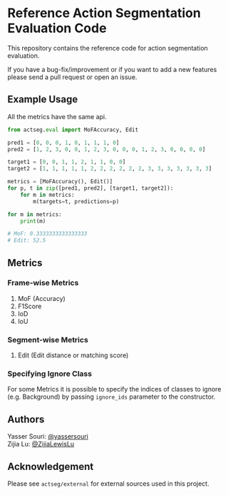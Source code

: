 # Reference Action Segmentation Evaluation Code

This repository contains the reference code for action segmentation evaluation.

If you have a bug-fix/improvement or if you want to add a new features please send a pull request or open an issue.

## Example Usage

All the metrics have the same api.

```python
from actseg.eval import MoFAccuracy, Edit

pred1 = [0, 0, 0, 1, 0, 1, 1, 1, 0]
pred2 = [1, 2, 3, 0, 0, 1, 2, 3, 0, 0, 0, 1, 2, 3, 0, 0, 0, 0]

target1 = [0, 0, 1, 1, 2, 1, 1, 0, 0]
target2 = [1, 1, 1, 1, 1, 2, 2, 2, 2, 2, 2, 3, 3, 3, 3, 3, 3, 3]

metrics = [MoFAccuracy(), Edit()]
for p, t in zip([pred1, pred2], [target1, target2]):
    for m in metrics:
        m(targets=t, predictions=p)

for m in metrics:
    print(m)

# MoF: 0.3333333333333333
# Edit: 52.5
```

## Metrics

### Frame-wise Metrics
1. MoF (Accuracy)
2. F1Score
3. IoD
4. IoU

### Segment-wise Metrics
1. Edit (Edit distance or matching score)

### Specifying Ignore Class

For some Metrics it is possible to specify the indices of classes to ignore (e.g. Background) by 
passing `ignore_ids` parameter to the constructor.

## Authors

Yasser Souri: [@yassersouri](https://github.com/yassersouri)  
Zijia Lu: [@ZijiaLewisLu](https://github.com/ZijiaLewisLu)

## Acknowledgement

Please see `actseg/external` for external sources used in this project.
